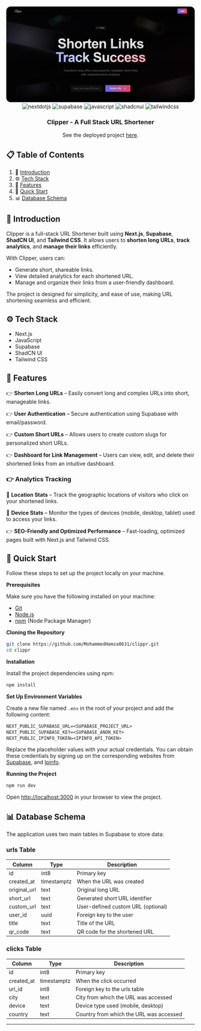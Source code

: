 <div align="center">
 <br />
    <a href="https://clipr.vercel.app" target="_blank">
      <img src="public/cover.png" alt="Project Banner" style="border-radius: 12px;">
    </a>
  <br />

  <div>
    <img src="https://img.shields.io/badge/-Next_JS-black?style=for-the-badge&logoColor=white&logo=nextdotjs&color=000000" alt="nextdotjs" />
    <img src="https://img.shields.io/badge/-Supabase-green?style=for-the-badge&logoColor=white&logo=supabase&color=239b56" alt="supabase" />
    <img src="https://img.shields.io/badge/-Javascript-black?style=for-the-badge&logoColor=black&logo=javascript&color=f4d03f" alt="javascript" />
    <img src="https://img.shields.io/badge/-ShadCN_UI-black?style=for-the-badge&logoColor=white&logo=shadcnui&color=000000" alt="shadcnui" />
    <img src="https://img.shields.io/badge/-Tailwind_CSS-black?style=for-the-badge&logoColor=white&logo=tailwindcss&color=06B6D4" alt="tailwindcss" />
  </div>
  
  <h3 align="center">Clipper - A Full Stack URL Shortener</h3>
  
See the deployed project [here](https://clipr.vercel.app).
</div>


## 📋 <a name="table">Table of Contents</a>

1. 🤖 [Introduction](#introduction)
2. ⚙️ [Tech Stack](#tech-stack)
3. 🔋 [Features](#features)
4. 🤸 [Quick Start](#quick-start)
5. 📊 [Database Schema](#database-schema)

## <a name="introduction">🤖 Introduction</a>

Clipper is a full-stack URL Shortener built using **Next.js**, **Supabase**, **ShadCN UI**, and **Tailwind CSS**. It allows users to **shorten long URLs**, **track analytics**, and **manage their links** efficiently.

With Clipper, users can:
- Generate short, shareable links.
- View detailed analytics for each shortened URL.
- Manage and organize their links from a user-friendly dashboard.

The project is designed for simplicity, and ease of use, making URL shortening seamless and efficient.


## <a name="tech-stack">⚙️ Tech Stack</a>

- Next.js
- JavaScript
- Supabase
- ShadCN UI
- Tailwind CSS

## <a name="features">🔋 Features</a>

👉 **Shorten Long URLs** – Easily convert long and complex URLs into short, manageable links.

👉 **User Authentication** – Secure authentication using Supabase with email/password.

👉 **Custom Short URLs** – Allows users to create custom slugs for personalized short URLs.

👉 **Dashboard for Link Management** – Users can view, edit, and delete their shortened links from an intuitive dashboard.

### 👉 **Analytics Tracking**

🔹 **Location Stats** – Track the geographic locations of visitors who click on your shortened links.

🔹 **Device Stats** – Monitor the types of devices (mobile, desktop, tablet) used to access your links.

👉 **SEO-Friendly and Optimized Performance** – Fast-loading, optimized pages built with Next.js and Tailwind CSS.

## <a name="quick-start">🤸 Quick Start</a>

Follow these steps to set up the project locally on your machine.

**Prerequisites**

Make sure you have the following installed on your machine:

- [Git](https://git-scm.com/)
- [Node.js](https://nodejs.org/en)
- [npm](https://www.npmjs.com/) (Node Package Manager)

**Cloning the Repository**

```bash
git clone https://github.com/MohammedHamza0631/clippr.git
cd clippr
```

**Installation**

Install the project dependencies using npm:

```bash
npm install
```

**Set Up Environment Variables**

Create a new file named `.env` in the root of your project and add the following content:

```env
NEXT_PUBLIC_SUPABASE_URL=<SUPABASE_PROJECT_URL>
NEXT_PUBLIC_SUPABASE_KEY=<SUPABASE_ANON_KEY>
NEXT_PUBLIC_IPINFO_TOKEN=<IPINFO_API_TOKEN>
```

Replace the placeholder values with your actual credentials. You can obtain these credentials by signing up on the corresponding websites from [Supabase](https://supabase.com/), and [Ipinfo](https://ipinfo.io/).


**Running the Project**

```bash
npm run dev
```

Open [http://localhost:3000](http://localhost:3000) in your browser to view the project.

## <a name="database-schema">📊 Database Schema</a>

The application uses two main tables in Supabase to store data:

### urls Table

| Column       | Type         | Description                           |
|--------------|--------------|---------------------------------------|
| id           | int8         | Primary key                           |
| created_at   | timestamptz  | When the URL was created              |
| original_url | text         | Original long URL                     |
| short_url    | text         | Generated short URL identifier        |
| custom_url   | text         | User-defined custom URL (optional)    |
| user_id      | uuid         | Foreign key to the user               |
| title        | text         | Title of the URL                      |
| qr_code      | text         | QR code for the shortened URL         |

### clicks Table

| Column       | Type         | Description                           |
|--------------|--------------|---------------------------------------|
| id           | int8         | Primary key                           |
| created_at   | timestamptz  | When the click occurred               |
| url_id       | int8         | Foreign key to the urls table         |
| city         | text         | City from which the URL was accessed  |
| device       | text         | Device type used (mobile, desktop)    |
| country      | text         | Country from which the URL was accessed|


---
